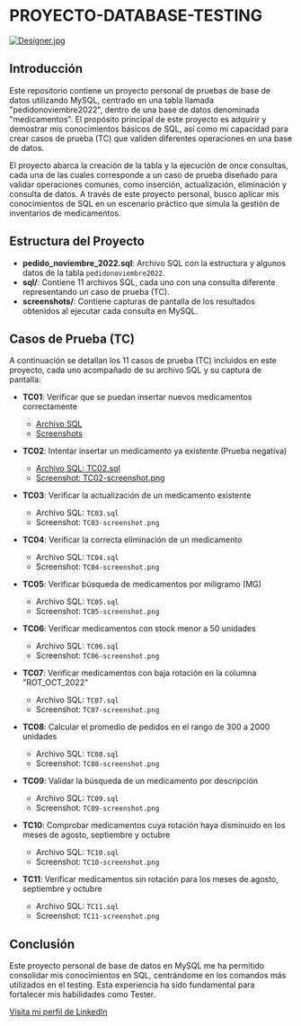 # PROYECTO-DATABASE-TESTING

[![Designer.jpg](https://i.postimg.cc/wMkWCPD3/Designer.jpg)](https://postimg.cc/jnLQNMgr)

## Introducción

Este repositorio contiene un proyecto personal de pruebas de base de datos utilizando MySQL, centrado en una tabla llamada "pedidonoviembre2022", dentro de una base de datos denominada "medicamentos". El propósito principal de este proyecto es adquirir y demostrar mis conocimientos básicos de SQL, así como mi capacidad para crear casos de prueba (TC) que validen diferentes operaciones en una base de datos.

El proyecto abarca la creación de la tabla y la ejecución de once consultas, cada una de las cuales corresponde a un caso de prueba diseñado para validar operaciones comunes, como inserción, actualización, eliminación y consulta de datos. A través de este proyecto personal, busco aplicar mis conocimientos de SQL en un escenario práctico que simula la gestión de inventarios de medicamentos.

## Estructura del Proyecto

- **pedido_noviembre_2022.sql**: Archivo SQL con la estructura y algunos datos de la tabla `pedidonoviembre2022`.
- **sql/**: Contiene 11 archivos SQL, cada uno con una consulta diferente representando un caso de prueba (TC).
- **screenshots/**: Contiene capturas de pantalla de los resultados obtenidos al ejecutar cada consulta en MySQL.

## Casos de Prueba (TC)

A continuación se detallan los 11 casos de prueba (TC) incluidos en este proyecto, cada uno acompañado de su archivo SQL y su captura de pantalla:

- **TC01**: Verificar que se puedan insertar nuevos medicamentos correctamente
  - [Archivo SQL](https://github.com/LeandroGuizaCortes/PROYECTO-DATABASE-TESTING/blob/main/archivos%20SQL/TC01.sql)
  - [Screenshots](https://github.com/LeandroGuizaCortes/PROYECTO-DATABASE-TESTING/blob/main/screenshot/TC01-screenshot.png.png)
  
- **TC02**: Intentar insertar un medicamento ya existente (Prueba negativa)
  - [Archivo SQL: TC02.sql](https://github.com/LeandroGuizaCortes/PROYECTO-DATABASE-TESTING/blob/main/archivos%20SQL/TC02.sql)
  - [Screenshot: TC02-screenshot.png](https://github.com/LeandroGuizaCortes/PROYECTO-DATABASE-TESTING/blob/main/screenshot/TC02-screenshot.png.png)
  
- **TC03**: Verificar la actualización de un medicamento existente
  - Archivo SQL: `TC03.sql`
  - Screenshot: `TC03-screenshot.png`
  
- **TC04**: Verificar la correcta eliminación de un medicamento
  - Archivo SQL: `TC04.sql`
  - Screenshot: `TC04-screenshot.png`
  
- **TC05**: Verificar búsqueda de medicamentos por miligramo (MG)
  - Archivo SQL: `TC05.sql`
  - Screenshot: `TC05-screenshot.png`
  
- **TC06**: Verificar medicamentos con stock menor a 50 unidades
  - Archivo SQL: `TC06.sql`
  - Screenshot: `TC06-screenshot.png`
  
- **TC07**: Verificar medicamentos con baja rotación en la columna "ROT_OCT_2022"
  - Archivo SQL: `TC07.sql`
  - Screenshot: `TC07-screenshot.png`
  
- **TC08**: Calcular el promedio de pedidos en el rango de 300 a 2000 unidades
  - Archivo SQL: `TC08.sql`
  - Screenshot: `TC08-screenshot.png`
  
- **TC09**: Validar la búsqueda de un medicamento por descripción
  - Archivo SQL: `TC09.sql`
  - Screenshot: `TC09-screenshot.png`
  
- **TC10**: Comprobar medicamentos cuya rotación haya disminuido en los meses de agosto, septiembre y octubre
  - Archivo SQL: `TC10.sql`
  - Screenshot: `TC10-screenshot.png`
  
- **TC11**: Verificar medicamentos sin rotación para los meses de agosto, septiembre y octubre
  - Archivo SQL: `TC11.sql`
  - Screenshot: `TC11-screenshot.png`

## Conclusión

Este proyecto personal de base de datos en MySQL me ha permitido consolidar mis conocimientos en SQL, centrándome en los comandos más utilizados en el testing. Esta experiencia ha sido fundamental para fortalecer mis habilidades como Tester.


[Visita mi perfil de LinkedIn](https://www.linkedin.com/in/leandro-guiza-cortes-579b612ab/)
